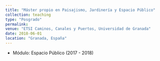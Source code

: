 ```yaml
---
title: "Máster propio en Paisajismo, Jardinería y Espacio Público"
collection: teaching
type: "Posgrado"
permalink:
venue: "ETSI Caminos, Canales y Puertos, Universidad de Granada"
date: 2018-06-01
location: "Granada, España"
---
```

* Módulo: Espacio Público (2017 - 2018)
